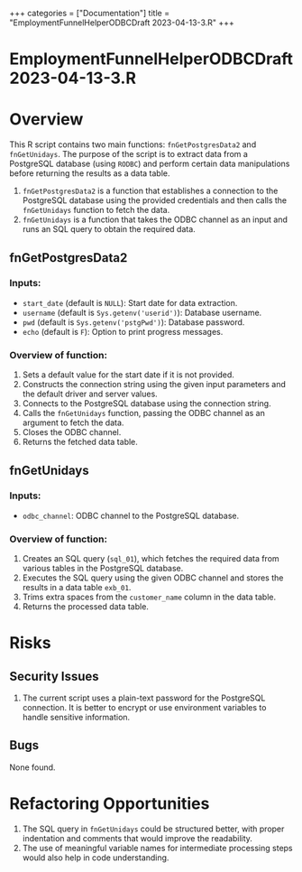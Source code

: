+++
categories = ["Documentation"]
title = "EmploymentFunnelHelperODBCDraft 2023-04-13-3.R"
+++


# EmploymentFunnelHelperODBCDraft 2023-04-13-3.R
# Overview

This R script contains two main functions: `fnGetPostgresData2` and `fnGetUnidays`. The purpose of the script is to extract data from a PostgreSQL database (using `RODBC`) and perform certain data manipulations before returning the results as a data table.

1. `fnGetPostgresData2` is a function that establishes a connection to the PostgreSQL database using the provided credentials and then calls the `fnGetUnidays` function to fetch the data.
2. `fnGetUnidays` is a function that takes the ODBC channel as an input and runs an SQL query to obtain the required data.

## fnGetPostgresData2

### Inputs:

- `start_date` (default is `NULL`): Start date for data extraction.
- `username` (default is `Sys.getenv('userid')`): Database username.
- `pwd` (default is `Sys.getenv('pstgPwd')`): Database password.
- `echo` (default is `F`): Option to print progress messages.

### Overview of function:

1. Sets a default value for the start date if it is not provided.
2. Constructs the connection string using the given input parameters and the default driver and server values.
3. Connects to the PostgreSQL database using the connection string.
4. Calls the `fnGetUnidays` function, passing the ODBC channel as an argument to fetch the data.
5. Closes the ODBC channel.
6. Returns the fetched data table.

## fnGetUnidays

### Inputs:

- `odbc_channel`: ODBC channel to the PostgreSQL database.

### Overview of function:

1. Creates an SQL query (`sql_01`), which fetches the required data from various tables in the PostgreSQL database.
2. Executes the SQL query using the given ODBC channel and stores the results in a data table `exb_01`.
3. Trims extra spaces from the `customer_name` column in the data table.
4. Returns the processed data table.

# Risks

## Security Issues

1. The current script uses a plain-text password for the PostgreSQL connection. It is better to encrypt or use environment variables to handle sensitive information.

## Bugs

None found.

# Refactoring Opportunities

1. The SQL query in `fnGetUnidays` could be structured better, with proper indentation and comments that would improve the readability.
2. The use of meaningful variable names for intermediate processing steps would also help in code understanding.
